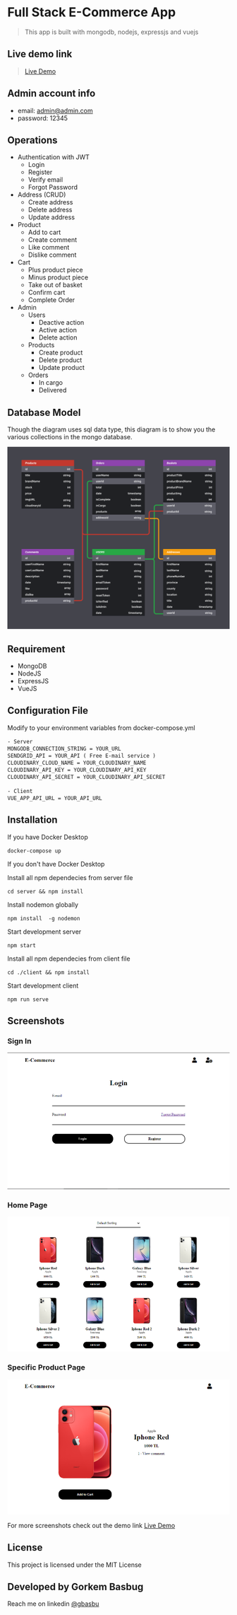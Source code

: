# Full Stack E-Commerce App

> This app is built with mongodb, nodejs, expressjs and vuejs

## Live demo link

> [Live Demo](https://ecommerce-project-frontend.herokuapp.com)

## Admin account info

- email: admin@admin.com
- password: 12345

## Operations

- Authentication with JWT
    - Login
    - Register  
    - Verify email
    - Forgot Password
- Address (CRUD)
    - Create address
    - Delete address
    - Update address
- Product
    - Add to cart
    - Create comment
    - Like comment
    - Dislike comment
- Cart
    - Plus product piece
    - Minus product piece
    - Take out of basket
    - Confirm cart
    - Complete Order
- Admin
    - Users
        - Deactive action
        - Active action
        - Delete action
    - Products
        - Create product
        - Delete product
        - Update product
    - Orders
        - In cargo
        - Delivered

## Database Model

Though the diagram uses sql data type, this diagram is to show you the various collections in the mongo database.

![Screenshot](screenshots/database_model.png)

## Requirement

- MongoDB
- NodeJS
- ExpressJS
- VueJS

## Configuration File

Modify to your environment variables from docker-compose.yml

```
- Server
MONGODB_CONNECTION_STRING = YOUR_URL
SENDGRID_API = YOUR_API ( Free E-mail service )
CLOUDINARY_CLOUD_NAME = YOUR_CLOUDINARY_NAME
CLOUDINARY_API_KEY = YOUR_CLOUDINARY_API_KEY
CLOUDINARY_API_SECRET = YOUR_CLOUDINARY_API_SECRET

- Client
VUE_APP_API_URL = YOUR_API_URL
```

## Installation

If you have Docker Desktop

```console
docker-compose up
```

If you don't have Docker Desktop

Install all npm dependecies from server file

```console
cd server && npm install
```

Install nodemon globally

```console
npm install  -g nodemon
```

Start development server
```console
npm start
```

Install all npm dependecies from client file

```console
cd ./client && npm install
```

Start development client
```console
npm run serve
```

## Screenshots

### Sign In

![Screenshot](screenshots/sign_in.PNG)

### Home Page

![Screenshot](screenshots/home.PNG)

### Specific Product Page

![Screenshot](screenshots/product.PNG)

For more screenshots check out the demo link [Live Demo](https://ecommerce-project-frontend.herokuapp.com)

## License

This project is licensed under the MIT License

## Developed by Gorkem Basbug

Reach me on linkedin [@gbasbu](https://www.linkedin.com/in/gbasbu/)
